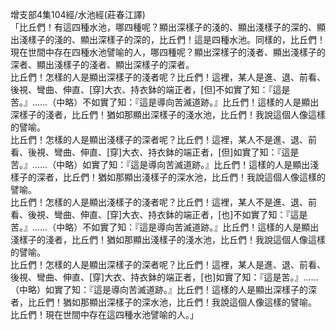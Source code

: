 增支部4集104經/水池經(莊春江譯)  
「比丘們！有這四種水池，哪四種呢？顯出深樣子的淺的、顯出淺樣子的深的、顯出淺樣子的淺的、顯出深樣子的深的，比丘們！這是四種水池。同樣的，比丘們！現在世間中存在四種水池譬喻的人，哪四種呢？顯出深樣子的淺者、顯出淺樣子的深者、顯出淺樣子的淺者、顯出深樣子的深者。  
比丘們！怎樣的人是顯出深樣子的淺者呢？比丘們！這裡，某人是進、退、前看、後視、彎曲、伸直、[穿]大衣、持衣鉢的端正者，[但]不如實了知：『這是苦。』……（中略）不如實了知：『這是導向苦滅道跡。』比丘們！這樣的人是顯出深樣子的淺者，比丘們！猶如那顯出深樣子的淺水池，比丘們！我說這個人像這樣的譬喻。  
比丘們！怎樣的人是顯出淺樣子的深者呢？比丘們！這裡，某人不是進、退、前看、後視、彎曲、伸直、[穿]大衣、持衣鉢的端正者，[但]如實了知：『這是苦。』……（中略）如實了知：『這是導向苦滅道跡。』比丘們！這樣的人是顯出淺樣子的深者，比丘們！猶如那顯出淺樣子的深水池，比丘們！我說這個人像這樣的譬喻。  
比丘們！怎樣的人是顯出淺樣子的淺者呢？比丘們！這裡，某人不是進、退、前看、後視、彎曲、伸直、[穿]大衣、持衣鉢的端正者，[也]不如實了知：『這是苦。』……（中略）不如實了知：『這是導向苦滅道跡。』比丘們！這樣的人是顯出淺樣子的淺者，比丘們！猶如那顯出淺樣子的淺水池，比丘們！我說這個人像這樣的譬喻。  
比丘們！怎樣的人是顯出深樣子的深者呢？比丘們！這裡，某人是進、退、前看、後視、彎曲、伸直、[穿]大衣、持衣鉢的端正者，[也]如實了知：『這是苦。』……（中略）如實了知：『這是導向苦滅道跡。』比丘們！這樣的人是顯出深樣子的深者，比丘們！猶如那顯出深樣子的深水池，比丘們！我說這個人像這樣的譬喻。  
比丘們！現在世間中存在這四種水池譬喻的人。」  
  
  
